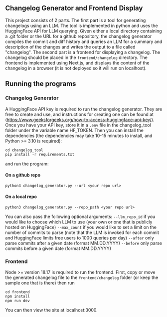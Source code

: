 ## Changelog Generator and Frontend Display
This project consists of 2 parts. The first part is a tool for generating changelogs
using an LLM. The tool is implemented in python and uses the HuggingFace API for LLM querying.
Given either a local directory containing a .git folder or the URL for a github repository,
the changelog generator compiles the commit and diff history and queries an LLM for a summary and
description of the changes and writes the output to a file called "changelog".
The second part is a frontend for displaying a changelog. The changelog should be placed in the
`frontend/changelog` directory. The frontend is implemented using Next.js, and displays the content
of the changelog in a browser (it is not deployed so it will run on localhost).

## Running the programs
### Changelog Generator
A HuggingFace API key is required to run the changelog generator. They are free to create and use, and
instructions for creating one can be found at (https://www.geeksforgeeks.org/how-to-access-huggingface-api-key/). Once you have
your API key, store it in a `.env` file in the changelog_tool folder under the variable name HF_TOKEN.
Then you can install the dependencies (the dependencies may take 10-15 minutes to install, and Python >= 3.10
is required):
```
cd changelog_tool
pip install -r requirements.txt
```
and run the program:
#### On a github repo
```
python3 changelog_generator.py --url <your repo url>
```
#### On a local repo
```
python3 changelog_generator.py --repo_path <your repo url>
```
You can also pass the following optional arguments:
```--llm_repo_id``` if you would like to choose which LLM to use (your own or one that is publicly hosted on HuggingFace)
```--max_count``` if you would like to set a limit on the number of commits to parse (note that the LLM is invoked for each commit
and HuggingFace limits free users to 1000 queries per day)
```--after``` only parse commits after a given date (format MM.DD.YYYY)
```--before``` only parse commits before a given date (format MM.DD.YYYY)

### Frontend
Node >= version 18.17 is required to run the frontend.
First, copy or move the generated changelog file to the `frontend/changelog` folder (or keep the sample one that is there) then
run
```
cd frontend
npm install
npm run dev
```
You can then view the site at localhost:3000.
